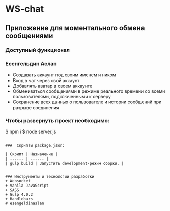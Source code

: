 # WS-chat
## Приложение для моментального обмена сообщениями
### Доступный функционал
### Есенгельдин Аслан
+ Создавать аккаунт под своим именем и ником
+ Вход в чат через свой аккаунт
+ Добавлять аватар в своем аккаунте
+ Обмениваться сообщениями в режиме реального времени со всеми пользователями, подключенными к серверу
+ Сохранение всех данных о пользователе и истории сообщений при разрыве соединения

###  Чтобы развернуть проект необходимо:
$ npm i 
$ node server.js
```

###  Скрипты package.json:

| Скрипт | Назначение |
| ------ | ------ |
| gulp build | Запустить development-режим сборки. |


### Инструменты и технологии разработки
+ Websocket
+ Vanila JavaScript
+ SASS
+ Gulp 4.0.2
+ Handlebars
# esengeldinaslan
